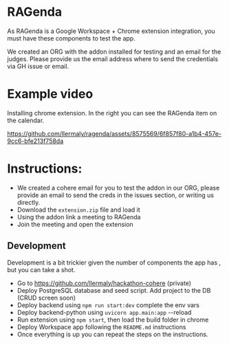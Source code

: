 # RAGenda 

As RAGenda is a Google Workspace + Chrome extension integration, you must have these components to test the app.

We created an ORG with the addon installed for testing and an email for the judges. Please provide us the email address where to send the credentials via GH issue or email.

# Example video

Installing chrome extension. In the right you can see the RAGenda item on the calendar.

https://github.com/llermaly/ragenda/assets/8575569/6f857f80-a1b4-457e-9cc6-bfe213f758da


# Instructions:

* We created a cohere email for you to test the addon in our ORG, please provide an email to send the creds in the issues section, or writing us directly.
* Download the `extension.zip` file and load it
* Using the addon link a meeting to RAGenda
* Join the meeting and open the extension

## Development

Development is a bit trickier given the number of components the app has , but you can take a shot.

* Go to https://github.com/llermaly/hackathon-cohere (private)
* Deploy PostgreSQL database and seed script. Add project to the DB (CRUD screen soon)
* Deploy backend using `npm run start:dev` complete the env vars
* Deploy backend-python using `uvicorn app.main:app` --reload
* Run extension using `npm start`, then load the build folder in chrome
* Deploy Workspace app following the `README.md` instructions
* Once everything is up you can repeat the steps on the instructions.
